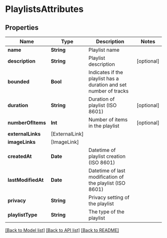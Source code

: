 # PlaylistsAttributes

## Properties
Name | Type | Description | Notes
------------ | ------------- | ------------- | -------------
**name** | **String** | Playlist name | 
**description** | **String** | Playlist description | [optional] 
**bounded** | **Bool** | Indicates if the playlist has a duration and set number of tracks | 
**duration** | **String** | Duration of playlist (ISO 8601) | [optional] 
**numberOfItems** | **Int** | Number of items in the playlist | [optional] 
**externalLinks** | [ExternalLink] |  | 
**imageLinks** | [ImageLink] |  | 
**createdAt** | **Date** | Datetime of playlist creation (ISO 8601) | 
**lastModifiedAt** | **Date** | Datetime of last modification of the playlist (ISO 8601) | 
**privacy** | **String** | Privacy setting of the playlist | 
**playlistType** | **String** | The type of the playlist | 

[[Back to Model list]](../README.md#documentation-for-models) [[Back to API list]](../README.md#documentation-for-api-endpoints) [[Back to README]](../README.md)


